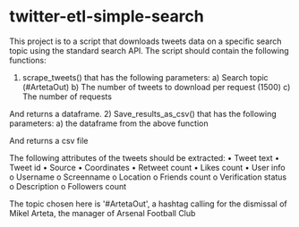# twitter-etl-simple-search

This project is to a script that downloads tweets data on a specific search topic using the standard search API. The script should contain the following functions: 
1)	scrape_tweets() that has the following parameters:
a)	Search topic (#ArtetaOut)
b)	The number of tweets to download per request (1500)
c)	The number of requests

And returns a dataframe.
2)	Save_results_as_csv() that has the following parameters:
a)	the dataframe from the above function

And returns a csv file

The following attributes of the tweets should be extracted:
•	Tweet text
•	Tweet id
•	Source
•	Coordinates
•	Retweet count
•	Likes count
•	User info
o	Username
o	Screenname
o	Location
o	Friends count
o	Verification status
o	Description
o	Followers count

The topic chosen here is '#ArtetaOut', a hashtag calling for the dismissal of Mikel Arteta, the manager of Arsenal Football Club
